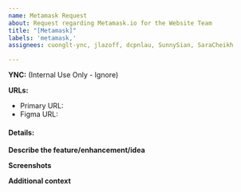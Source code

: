 ```yaml
---
name: Metamask Request
about: Request regarding Metamask.io for the Website Team
title: "[Metamask]"
labels: 'metamask,'
assignees: cuonglt-ync, jlazoff, dcpnlau, SunnySian, SaraCheikh

---
```

**YNC:** (Internal Use Only - Ignore)

**URLs:**
   * Primary URL: 
   * Figma URL:

#### **Details:**

**Describe the feature/enhancement/idea**

**Screenshots** 

**Additional context**